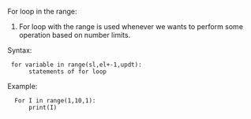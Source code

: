 For loop in the range: 
1. For loop with the range is used whenever we wants to perform some operation based on number limits. 

Syntax: 

     for variable in range(sl,el+-1,updt): 
          statements of for loop 

Example: 
        
      For I in range(1,10,1): 
          print(I) 
